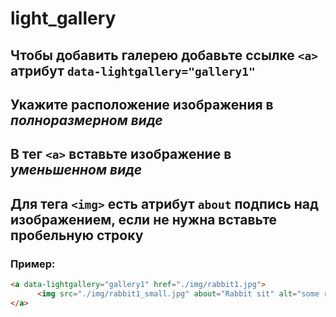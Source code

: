 # light_gallery

## Чтобы добавить галерею добавьте ссылке ```<a> ```атрибут ```data-lightgallery="gallery1"```
## Укажите расположение изображения в ***полноразмерном виде***
## В тег ```<a>``` вставьте изображение в ***уменьшенном виде***
## Для тега ```<img>``` есть атрибут ```about```  подпись над изображением, если не нужна вставьте пробельную строку
### Пример:
```html
<a data-lightgallery="gallery1" href="./img/rabbit1.jpg">
      <img src="./img/rabbit1_small.jpg" about="Rabbit sit" alt="some rabbit1">
</a>
```
